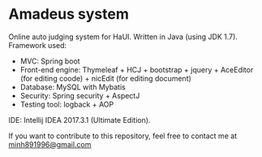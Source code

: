 # Amadeus system
Online auto judging system for HaUI.
Written in Java (using JDK 1.7).
Framework used:
+ MVC: Spring boot
+ Front-end engine: Thymeleaf + HCJ + bootstrap + jquery + AceEditor (for editing coode) + nicEdit (for editing document)
+ Database: MySQL with Mybatis
+ Security: Spring security + AspectJ
+ Testing tool: logback + AOP

IDE: Intellij IDEA 2017.3.1 (Ultimate Edition).

If you want to contribute to this repository, feel free to contact me at minh891996@gmail.com
